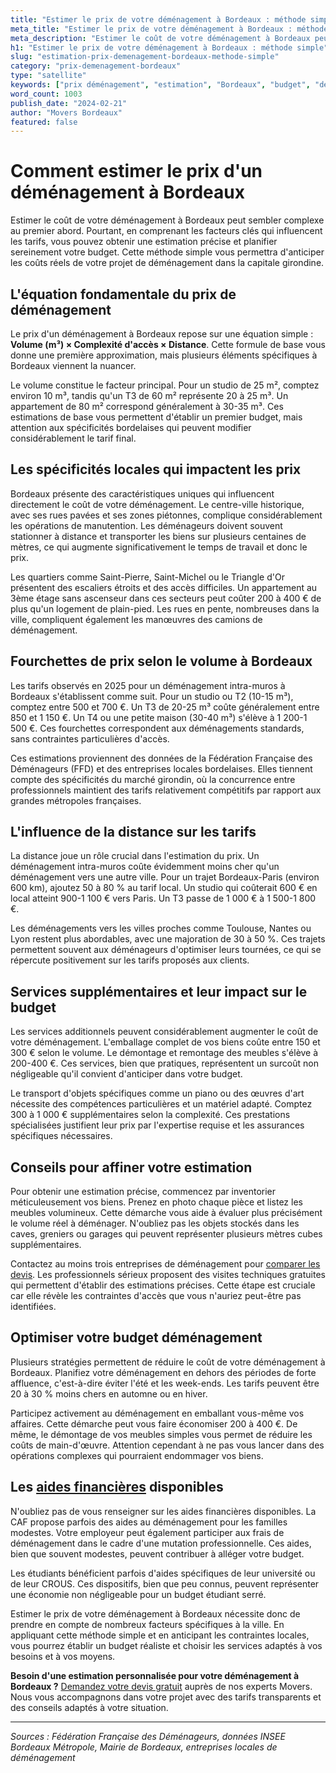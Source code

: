 ```yaml
---
title: "Estimer le prix de votre déménagement à Bordeaux : méthode simple"
meta_title: "Estimer le prix de votre déménagement à Bordeaux : méthode simple"
meta_description: "Estimer le coût de votre déménagement à Bordeaux peut sembler complexe au premier abord. Pourtant, en comprenant les facteurs clés qui influencent les."
h1: "Estimer le prix de votre déménagement à Bordeaux : méthode simple"
slug: "estimation-prix-demenagement-bordeaux-methode-simple"
category: "prix-demenagement-bordeaux"
type: "satellite"
keywords: ["prix déménagement", "estimation", "Bordeaux", "budget", "devis"]
word_count: 1003
publish_date: "2024-02-21"
author: "Movers Bordeaux"
featured: false
---
```



# Comment estimer le prix d'un déménagement à Bordeaux

Estimer le coût de votre déménagement à Bordeaux peut sembler complexe au premier abord. Pourtant, en comprenant les facteurs clés qui influencent les tarifs, vous pouvez obtenir une estimation précise et planifier sereinement votre budget. Cette méthode simple vous permettra d'anticiper les coûts réels de votre projet de déménagement dans la capitale girondine.

## L'équation fondamentale du prix de déménagement

Le prix d'un déménagement à Bordeaux repose sur une équation simple : **Volume (m³) × Complexité d'accès × Distance**. Cette formule de base vous donne une première approximation, mais plusieurs éléments spécifiques à Bordeaux viennent la nuancer.

Le volume constitue le facteur principal. Pour un studio de 25 m², comptez environ 10 m³, tandis qu'un T3 de 60 m² représente 20 à 25 m³. Un appartement de 80 m² correspond généralement à 30-35 m³. Ces estimations de base vous permettent d'établir un premier budget, mais attention aux spécificités bordelaises qui peuvent modifier considérablement le tarif final.

## Les spécificités locales qui impactent les prix

Bordeaux présente des caractéristiques uniques qui influencent directement le coût de votre déménagement. Le centre-ville historique, avec ses rues pavées et ses zones piétonnes, complique considérablement les opérations de manutention. Les déménageurs doivent souvent stationner à distance et transporter les biens sur plusieurs centaines de mètres, ce qui augmente significativement le temps de travail et donc le prix.

Les quartiers comme Saint-Pierre, Saint-Michel ou le Triangle d'Or présentent des escaliers étroits et des accès difficiles. Un appartement au 3ème étage sans ascenseur dans ces secteurs peut coûter 200 à 400 € de plus qu'un logement de plain-pied. Les rues en pente, nombreuses dans la ville, compliquent également les manœuvres des camions de déménagement.

## Fourchettes de prix selon le volume à Bordeaux

Les tarifs observés en 2025 pour un déménagement intra-muros à Bordeaux s'établissent comme suit. Pour un studio ou T2 (10-15 m³), comptez entre 500 et 700 €. Un T3 de 20-25 m³ coûte généralement entre 850 et 1 150 €. Un T4 ou une petite maison (30-40 m³) s'élève à 1 200-1 500 €. Ces fourchettes correspondent aux déménagements standards, sans contraintes particulières d'accès.

Ces estimations proviennent des données de la Fédération Française des Déménageurs (FFD) et des entreprises locales bordelaises. Elles tiennent compte des spécificités du marché girondin, où la concurrence entre professionnels maintient des tarifs relativement compétitifs par rapport aux grandes métropoles françaises.

## L'influence de la distance sur les tarifs

La distance joue un rôle crucial dans l'estimation du prix. Un déménagement intra-muros coûte évidemment moins cher qu'un déménagement vers une autre ville. Pour un trajet Bordeaux-Paris (environ 600 km), ajoutez 50 à 80 % au tarif local. Un studio qui coûterait 600 € en local atteint 900-1 100 € vers Paris. Un T3 passe de 1 000 € à 1 500-1 800 €.

Les déménagements vers les villes proches comme Toulouse, Nantes ou Lyon restent plus abordables, avec une majoration de 30 à 50 %. Ces trajets permettent souvent aux déménageurs d'optimiser leurs tournées, ce qui se répercute positivement sur les tarifs proposés aux clients.

## Services supplémentaires et leur impact sur le budget

Les services additionnels peuvent considérablement augmenter le coût de votre déménagement. L'emballage complet de vos biens coûte entre 150 et 300 € selon le volume. Le démontage et remontage des meubles s'élève à 200-400 €. Ces services, bien que pratiques, représentent un surcoût non négligeable qu'il convient d'anticiper dans votre budget.

Le transport d'objets spécifiques comme un piano ou des œuvres d'art nécessite des compétences particulières et un matériel adapté. Comptez 300 à 1 000 € supplémentaires selon la complexité. Ces prestations spécialisées justifient leur prix par l'expertise requise et les assurances spécifiques nécessaires.

## Conseils pour affiner votre estimation

Pour obtenir une estimation précise, commencez par inventorier méticuleusement vos biens. Prenez en photo chaque pièce et listez les meubles volumineux. Cette démarche vous aide à évaluer plus précisément le volume réel à déménager. N'oubliez pas les objets stockés dans les caves, greniers ou garages qui peuvent représenter plusieurs mètres cubes supplémentaires.

Contactez au moins trois entreprises de déménagement pour [comparer les devis](/blog/prix-demenagement-bordeaux/comparatif-prix-devis-demenagement-bordeaux). Les professionnels sérieux proposent des visites techniques gratuites qui permettent d'établir des estimations précises. Cette étape est cruciale car elle révèle les contraintes d'accès que vous n'auriez peut-être pas identifiées.

## Optimiser votre budget déménagement

Plusieurs stratégies permettent de réduire le coût de votre déménagement à Bordeaux. Planifiez votre déménagement en dehors des périodes de forte affluence, c'est-à-dire éviter l'été et les week-ends. Les tarifs peuvent être 20 à 30 % moins chers en automne ou en hiver.

Participez activement au déménagement en emballant vous-même vos affaires. Cette démarche peut vous faire économiser 200 à 400 €. De même, le démontage de vos meubles simples vous permet de réduire les coûts de main-d'œuvre. Attention cependant à ne pas vous lancer dans des opérations complexes qui pourraient endommager vos biens.

## Les [aides financières](/blog/demenagement-etudiant-bordeaux/aide-financiere-demenagement-etudiant) disponibles

N'oubliez pas de vous renseigner sur les aides financières disponibles. La CAF propose parfois des aides au déménagement pour les familles modestes. Votre employeur peut également participer aux frais de déménagement dans le cadre d'une mutation professionnelle. Ces aides, bien que souvent modestes, peuvent contribuer à alléger votre budget.

Les étudiants bénéficient parfois d'aides spécifiques de leur université ou de leur CROUS. Ces dispositifs, bien que peu connus, peuvent représenter une économie non négligeable pour un budget étudiant serré.

Estimer le prix de votre déménagement à Bordeaux nécessite donc de prendre en compte de nombreux facteurs spécifiques à la ville. En appliquant cette méthode simple et en anticipant les contraintes locales, vous pourrez établir un budget réaliste et choisir les services adaptés à vos besoins et à vos moyens.

**Besoin d'une estimation personnalisée pour votre déménagement à Bordeaux ?** [Demandez votre devis gratuit](/blog/demenagement-entreprise-bordeaux/demenagement-entreprise-bordeaux-guide) auprès de nos experts Movers. Nous vous accompagnons dans votre projet avec des tarifs transparents et des conseils adaptés à votre situation.

---

*Sources : Fédération Française des Déménageurs, données INSEE Bordeaux Métropole, Mairie de Bordeaux, entreprises locales de déménagement*

